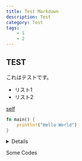 ```yaml
---
title: Test Markdown
description: Test
category: Test
tags:
    - 1
    - 2
---
```


## TEST

これはテストです。

- リスト1
- リスト2

[self](test_post.md)

```rust
fn main() {
    println!("Hello World")
}
```

<summary>

<details>RUN</details>

Some Codes

</summary>